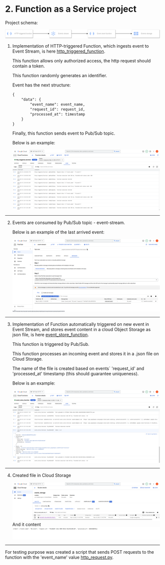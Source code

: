 # 2. Function as a Service project

Project schema:

![](./img/schema.png)

1. Implementation of HTTP-triggered Function, which ingests event to Event Stream, is here [http_triggered_function](https://github.com/Vadymor/cloud_computing/blob/6f9705db4e442379fe97f6bd5c5f67078421d84f/Task2/http_triggered_function).
    
    This function allows only authorized access, the http request should contain a token.
    
    This function randomly generates an identifier.
   
    Event has the next structure:
    ````
    {
        "data": {
            "event_name": event_name,
            "request_id": request_id,
            "processed_at": timestamp
        }
    }
    ````

    Finally, this function sends event to Pub/Sub topic.
   
    Below is an example:
   
    ![](./img/http_triggered_log.png)

---
2. Events are consumed by Pub/Sub topic - event-stream.

   Below is an example of the last arrived event:
   
   ![](./img/pub_sub_event_log.png)

---
3. Implementation of Function automatically triggered on new event in Event Stream, 
   and stores event content in a cloud Object Storage as json file, is here [event_store_function](https://github.com/Vadymor/cloud_computing/blob/6f9705db4e442379fe97f6bd5c5f67078421d84f/Task2/event_store_function).

   This function is triggered by Pub/Sub.

   This function processes an incoming event and stores it in a .json file on Cloud Storage. 
   
   The name of the file is created based on events` 'request_id' and 'processed_at' timestamp (this should guarantee uniqueness).   

   Below is an example:
   
   ![](./img/event_store_log.png)

---
4. Created file in Cloud Storage

   ![](./img/file_on_storage.png)
   And it content
   ![](./img/file_content.png)

---
For testing purpose was created a script that sends POST requests to the function with the 'event_name' value [http_request.py](https://github.com/Vadymor/cloud_computing/blob/6f9705db4e442379fe97f6bd5c5f67078421d84f/Task2/http_request.py).
